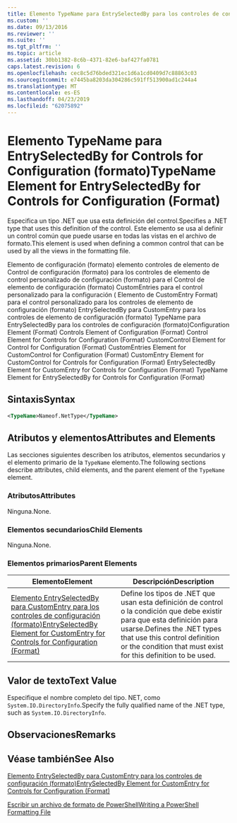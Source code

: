 ```yaml
---
title: Elemento TypeName para EntrySelectedBy para los controles de configuración (formato) | Microsoft Docs
ms.custom: ''
ms.date: 09/13/2016
ms.reviewer: ''
ms.suite: ''
ms.tgt_pltfrm: ''
ms.topic: article
ms.assetid: 30bb1382-8c6b-4371-82e6-baf427fa0781
caps.latest.revision: 6
ms.openlocfilehash: cec8c5d76bded321ec1d6a1cd0409d7c88863c03
ms.sourcegitcommit: e7445ba8203da304286c591ff513900ad1c244a4
ms.translationtype: MT
ms.contentlocale: es-ES
ms.lasthandoff: 04/23/2019
ms.locfileid: "62075892"
---
```

# <a name="typename-element-for-entryselectedby-for-controls-for-configuration-format"></a><span data-ttu-id="f00c1-102">Elemento TypeName para EntrySelectedBy for Controls for Configuration (formato)</span><span class="sxs-lookup"><span data-stu-id="f00c1-102">TypeName Element for EntrySelectedBy for Controls for Configuration (Format)</span></span>

<span data-ttu-id="f00c1-103">Especifica un tipo .NET que usa esta definición del control.</span><span class="sxs-lookup"><span data-stu-id="f00c1-103">Specifies a .NET type that uses this definition of the control.</span></span> <span data-ttu-id="f00c1-104">Este elemento se usa al definir un control común que puede usarse en todas las vistas en el archivo de formato.</span><span class="sxs-lookup"><span data-stu-id="f00c1-104">This element is used when defining a common control that can be used by all the views in the formatting file.</span></span>

<span data-ttu-id="f00c1-105">Elemento de configuración (formato) elemento controles de elemento de Control de configuración (formato) para los controles de elemento de control personalizado de configuración (formato) para el Control de elemento de configuración (formato) CustomEntries para el control personalizado para la configuración ( Elemento de CustomEntry Format) para el control personalizado para los controles de elemento de configuración (formato) EntrySelectedBy para CustomEntry para los controles de elemento de configuración (formato) TypeName para EntrySelectedBy para los controles de configuración (formato)</span><span class="sxs-lookup"><span data-stu-id="f00c1-105">Configuration Element (Format) Controls Element of Configuration (Format) Control Element for Controls for Configuration (Format) CustomControl Element for Control for Configuration (Format) CustomEntries Element for CustomControl for Configuration (Format) CustomEntry Element for CustomControl for Controls for Configuration (Format) EntrySelectedBy Element for CustomEntry for Controls for Configuration (Format) TypeName Element for EntrySelectedBy for Controls for Configuration (Format)</span></span>

## <a name="syntax"></a><span data-ttu-id="f00c1-106">Sintaxis</span><span class="sxs-lookup"><span data-stu-id="f00c1-106">Syntax</span></span>

```xml
<TypeName>Nameof.NetType</TypeName>

```

## <a name="attributes-and-elements"></a><span data-ttu-id="f00c1-107">Atributos y elementos</span><span class="sxs-lookup"><span data-stu-id="f00c1-107">Attributes and Elements</span></span>

<span data-ttu-id="f00c1-108">Las secciones siguientes describen los atributos, elementos secundarios y el elemento primario de la `TypeName` elemento.</span><span class="sxs-lookup"><span data-stu-id="f00c1-108">The following sections describe attributes, child elements, and the parent element of the `TypeName` element.</span></span>

### <a name="attributes"></a><span data-ttu-id="f00c1-109">Atributos</span><span class="sxs-lookup"><span data-stu-id="f00c1-109">Attributes</span></span>

<span data-ttu-id="f00c1-110">Ninguna.</span><span class="sxs-lookup"><span data-stu-id="f00c1-110">None.</span></span>

### <a name="child-elements"></a><span data-ttu-id="f00c1-111">Elementos secundarios</span><span class="sxs-lookup"><span data-stu-id="f00c1-111">Child Elements</span></span>

<span data-ttu-id="f00c1-112">Ninguna.</span><span class="sxs-lookup"><span data-stu-id="f00c1-112">None.</span></span>

### <a name="parent-elements"></a><span data-ttu-id="f00c1-113">Elementos primarios</span><span class="sxs-lookup"><span data-stu-id="f00c1-113">Parent Elements</span></span>

|<span data-ttu-id="f00c1-114">Elemento</span><span class="sxs-lookup"><span data-stu-id="f00c1-114">Element</span></span>|<span data-ttu-id="f00c1-115">Descripción</span><span class="sxs-lookup"><span data-stu-id="f00c1-115">Description</span></span>|
|-------------|-----------------|
|[<span data-ttu-id="f00c1-116">Elemento EntrySelectedBy para CustomEntry para los controles de configuración (formato)</span><span class="sxs-lookup"><span data-stu-id="f00c1-116">EntrySelectedBy Element for CustomEntry for Controls for Configuration (Format)</span></span>](./entryselectedby-element-for-customentry-for-controls-for-configuration-format.md)|<span data-ttu-id="f00c1-117">Define los tipos de .NET que usan esta definición de control o la condición que debe existir para que esta definición para usarse.</span><span class="sxs-lookup"><span data-stu-id="f00c1-117">Defines the .NET types that use this control definition or the condition that must exist for this definition to be used.</span></span>|

## <a name="text-value"></a><span data-ttu-id="f00c1-118">Valor de texto</span><span class="sxs-lookup"><span data-stu-id="f00c1-118">Text Value</span></span>

<span data-ttu-id="f00c1-119">Especifique el nombre completo del tipo. NET, como `System.IO.DirectoryInfo`.</span><span class="sxs-lookup"><span data-stu-id="f00c1-119">Specify the fully qualified name of the .NET type, such as `System.IO.DirectoryInfo`.</span></span>

## <a name="remarks"></a><span data-ttu-id="f00c1-120">Observaciones</span><span class="sxs-lookup"><span data-stu-id="f00c1-120">Remarks</span></span>

## <a name="see-also"></a><span data-ttu-id="f00c1-121">Véase también</span><span class="sxs-lookup"><span data-stu-id="f00c1-121">See Also</span></span>

[<span data-ttu-id="f00c1-122">Elemento EntrySelectedBy para CustomEntry para los controles de configuración (formato)</span><span class="sxs-lookup"><span data-stu-id="f00c1-122">EntrySelectedBy Element for CustomEntry for Controls for Configuration (Format)</span></span>](./entryselectedby-element-for-customentry-for-controls-for-configuration-format.md)

[<span data-ttu-id="f00c1-123">Escribir un archivo de formato de PowerShell</span><span class="sxs-lookup"><span data-stu-id="f00c1-123">Writing a PowerShell Formatting File</span></span>](./writing-a-powershell-formatting-file.md)

